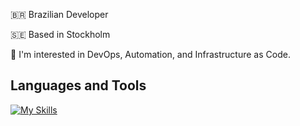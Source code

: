 🇧🇷 Brazilian Developer

🇸🇪 Based in Stockholm 

👀 I'm interested in DevOps, Automation, and Infrastructure as Code.


## Languages and Tools
[![My Skills](https://skillicons.dev/icons?i=linux,python,docker,terraform,azure,java)](https://skillicons.dev) 

